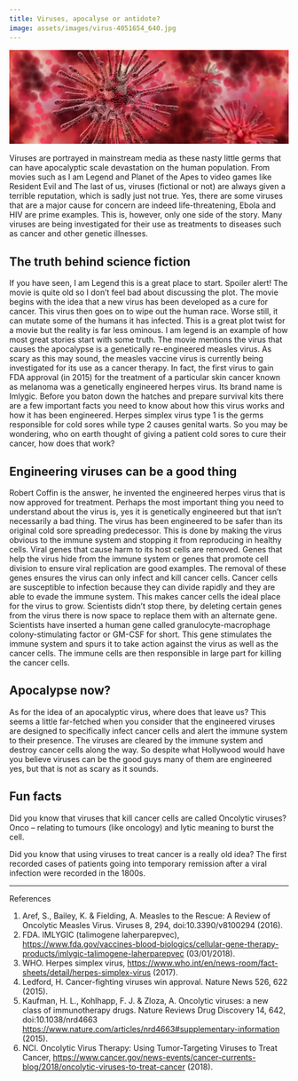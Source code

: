 ```yaml
---
title: Viruses, apocalyse or antidote?
image: assets/images/virus-4051654_640.jpg
---
```


![Banner image](/assets/images/virus-4051654_1280.jpg)

Viruses are portrayed in mainstream media as these nasty little germs that can have apocalyptic scale devastation on the human population. From movies such as I am Legend and Planet of the Apes to video games like Resident Evil and The last of us, viruses (fictional or not) are always given a terrible reputation, which is sadly just not true. Yes, there are some viruses that are a major cause for concern are indeed life-threatening, Ebola and HIV are prime examples. This is, however, only one side of the story. Many viruses are being investigated for their use as treatments to diseases such as cancer and other genetic illnesses.

## The truth behind science fiction

If you have seen, I am Legend this is a great place to start. Spoiler alert! The movie is quite old so I don’t feel bad about discussing the plot. The movie begins with the idea that a new virus has been developed as a cure for cancer. This virus then goes on to wipe out the human race. Worse still, it can mutate some of the humans it has infected. This is a great plot twist for a movie but the reality is far less ominous. I am legend is an example of how most great stories start with some truth. The movie mentions the virus that causes the apocalypse is a genetically re-engineered measles virus. As scary as this may sound, the measles vaccine virus is currently being investigated for its use as a cancer therapy. In fact, the first virus to gain FDA approval (in 2015) for the treatment of a particular skin cancer known as melanoma was a genetically engineered herpes virus. Its brand name is Imlygic. Before you baton down the hatches and prepare survival kits there are a few important facts you need to know about how this virus works and how it has been engineered. Herpes simplex virus type 1 is the germs responsible for cold sores while type 2 causes genital warts. So you may be wondering, who on earth thought of giving a patient cold sores to cure their cancer, how does that work?

## Engineering viruses can be a good thing

Robert Coffin is the answer, he invented the engineered herpes virus that is now approved for treatment. Perhaps the most important thing you need to understand about the virus is, yes it is genetically engineered but that isn’t necessarily a bad thing. The virus has been engineered to be safer than its original cold sore spreading predecessor. This is done by making the virus obvious to the immune system and stopping it from reproducing in healthy cells. Viral genes that cause harm to its host cells are removed. Genes that help the virus hide from the immune system or genes that promote cell division to ensure viral replication are good examples. The removal of these genes ensures the virus can only infect and kill cancer cells. Cancer cells are susceptible to infection because they can divide rapidly and they are able to evade the immune system. This makes cancer cells the ideal place for the virus to grow. 
Scientists didn’t stop there, by deleting certain genes from the virus there is now space to replace them with an alternate gene. Scientists have inserted a human gene called granulocyte-macrophage colony-stimulating factor or GM-CSF for short. This gene stimulates the immune system and spurs it to take action against the virus as well as the cancer cells. The immune cells are then responsible in large part for killing the cancer cells.

## Apocalypse now?

As for the idea of an apocalyptic virus, where does that leave us? This seems a little far-fetched when you consider that the engineered viruses are designed to specifically infect cancer cells and alert the immune system to their presence. The viruses are cleared by the immune system and destroy cancer cells along the way. So despite what Hollywood would have you believe viruses can be the good guys many of them are engineered yes, but that is not as scary as it sounds.

## Fun facts

Did you know that viruses that kill cancer cells are called Oncolytic viruses? Onco – relating to tumours (like oncology) and lytic meaning to burst the cell. 

Did you know that using viruses to treat cancer is a really old idea? The first recorded cases of patients going into temporary remission after a viral infection were recorded in the 1800s.

---

References

1.	Aref, S., Bailey, K. & Fielding, A. Measles to the Rescue: A Review of Oncolytic Measles Virus. Viruses 8, 294, doi:10.3390/v8100294 (2016).
2.	FDA. IMLYGIC (talimogene laherparepvec), <https://www.fda.gov/vaccines-blood-biologics/cellular-gene-therapy-products/imlygic-talimogene-laherparepvec> (03/01/2018).
3.	WHO. Herpes simplex virus, <https://www.who.int/en/news-room/fact-sheets/detail/herpes-simplex-virus> (2017).
4.	Ledford, H. Cancer-fighting viruses win approval. Nature News 526, 622 (2015).
5.	Kaufman, H. L., Kohlhapp, F. J. & Zloza, A. Oncolytic viruses: a new class of immunotherapy drugs. Nature Reviews Drug Discovery 14, 642, doi:10.1038/nrd4663 <https://www.nature.com/articles/nrd4663#supplementary-information> (2015).
6.	NCI. Oncolytic Virus Therapy: Using Tumor-Targeting Viruses to Treat Cancer, <https://www.cancer.gov/news-events/cancer-currents-blog/2018/oncolytic-viruses-to-treat-cancer> (2018).